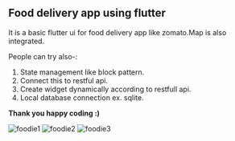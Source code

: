 
## Food delivery app using flutter

It is a basic flutter ui for food delivery app like zomato.Map is also integrated.

People can try also-:

1. State management like block pattern.
2. Connect this to restful api.
3. Create widget dynamically according to restfull api.
4. Local database connection ex. sqlite.



**Thank you happy coding :)**






![foodie1](https://user-images.githubusercontent.com/64830202/129664256-08369f5f-1b2c-46c9-a6ca-b61bfb1cb1a4.PNG)
![foodie2](https://user-images.githubusercontent.com/64830202/129664261-0451acee-92f1-4341-ba71-163f6238f5d1.PNG)
![foodie3](https://user-images.githubusercontent.com/64830202/129664262-6357137a-7f13-49d8-a0e9-06fa2ca1d252.PNG)
